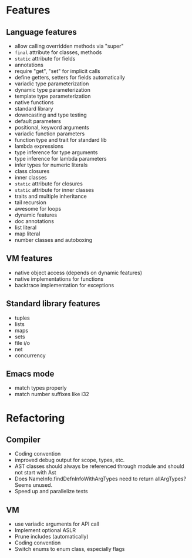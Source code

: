 # Features

## Language features

- allow calling overridden methods via "super"
- `final` attribute for classes, methods
- `static` attribute for fields
- annotations
- require "get", "set" for implicit calls
- define getters, setters for fields automatically
- variadic type parameterization
- dynamic type parameterization
- template type parameterization
- native functions
- standard library
- downcasting and type testing
- default parameters
- positional, keyword arguments
- variadic function parameters
- function type and trait for standard lib
- lambda expressions
- type inference for type arguments
- type inference for lambda parameters
- infer types for numeric literals
- class closures
- inner classes
- `static` attribute for closures
- `static` attribute for inner classes
- traits and multiple inheritance
- tail recursion
- awesome for loops
- dynamic features
- doc annotations
- list literal
- map literal
- number classes and autoboxing

## VM features
- native object access (depends on dynamic features)
- native implementations for functions
- backtrace implementation for exceptions

## Standard library features
- tuples
- lists
- maps
- sets
- file i/o
- net
- concurrency

## Emacs mode
- match types properly
- match number suffixes like i32

# Refactoring

## Compiler
- Coding convention
- improved debug output for scope, types, etc.
- AST classes should always be referenced through module and should not start with Ast
- Does NameInfo.findDefnInfoWithArgTypes need to return allArgTypes? Seems unused.
- Speed up and parallelize tests

## VM
- use variadic arguments for API call
- Implement optional ASLR
- Prune includes (automatically)
- Coding convention
- Switch enums to enum class, especially flags
